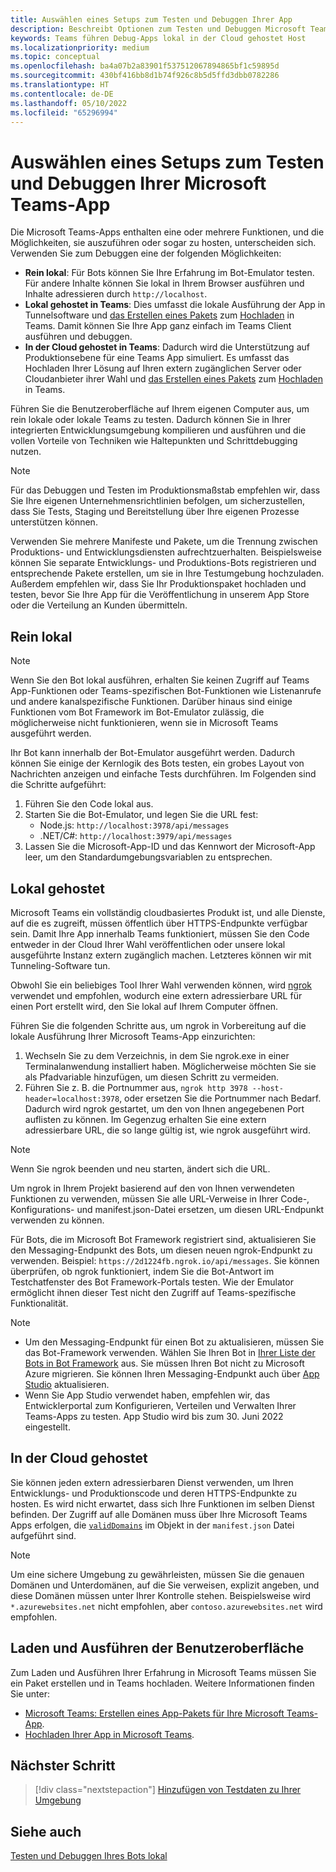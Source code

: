 ```yaml
---
title: Auswählen eines Setups zum Testen und Debuggen Ihrer App
description: Beschreibt Optionen zum Testen und Debuggen Microsoft Teams Apps in einer lokalen und in der Cloud gehosteten Umgebung.
keywords: Teams führen Debug-Apps lokal in der Cloud gehostet Host
ms.localizationpriority: medium
ms.topic: conceptual
ms.openlocfilehash: ba4a07b2a83901f537512067894865bf1c59895d
ms.sourcegitcommit: 430bf416bb8d1b74f926c8b5d5ffd3dbb0782286
ms.translationtype: HT
ms.contentlocale: de-DE
ms.lasthandoff: 05/10/2022
ms.locfileid: "65296994"
---
```

# <a name="choose-a-setup-to-test-and-debug-your-microsoft-teams-app"></a>Auswählen eines Setups zum Testen und Debuggen Ihrer Microsoft Teams-App

Die Microsoft Teams-Apps enthalten eine oder mehrere Funktionen, und die Möglichkeiten, sie auszuführen oder sogar zu hosten, unterscheiden sich. Verwenden Sie zum Debuggen eine der folgenden Möglichkeiten:

* **Rein lokal**: Für Bots können Sie Ihre Erfahrung im Bot-Emulator testen. Für andere Inhalte können Sie lokal in Ihrem Browser ausführen und Inhalte adressieren durch `http://localhost`.
* **Lokal gehostet in Teams**: Dies umfasst die lokale Ausführung der App in Tunnelsoftware und [das Erstellen eines Pakets](~/concepts/build-and-test/apps-package.md) zum [Hochladen](~/concepts/deploy-and-publish/apps-upload.md) in Teams. Damit können Sie Ihre App ganz einfach im Teams Client ausführen und debuggen.
* **In der Cloud gehostet in Teams**: Dadurch wird die Unterstützung auf Produktionsebene für eine Teams App simuliert. Es umfasst das Hochladen Ihrer Lösung auf Ihren extern zugänglichen Server oder Cloudanbieter ihrer Wahl und [das Erstellen eines Pakets](~/concepts/build-and-test/apps-package.md) zum [Hochladen](~/concepts/deploy-and-publish/apps-upload.md) in Teams.

Führen Sie die Benutzeroberfläche auf Ihrem eigenen Computer aus, um rein lokale oder lokale Teams zu testen. Dadurch können Sie in Ihrer integrierten Entwicklungsumgebung kompilieren und ausführen und die vollen Vorteile von Techniken wie Haltepunkten und Schrittdebugging nutzen.

> [!NOTE]
> Für das Debuggen und Testen im Produktionsmaßstab empfehlen wir, dass Sie Ihre eigenen Unternehmensrichtlinien befolgen, um sicherzustellen, dass Sie Tests, Staging und Bereitstellung über Ihre eigenen Prozesse unterstützen können.

Verwenden Sie mehrere Manifeste und Pakete, um die Trennung zwischen Produktions- und Entwicklungsdiensten aufrechtzuerhalten. Beispielsweise können Sie separate Entwicklungs- und Produktions-Bots registrieren und entsprechende Pakete erstellen, um sie in Ihre Testumgebung hochzuladen. Außerdem empfehlen wir, dass Sie Ihr Produktionspaket hochladen und testen, bevor Sie Ihre App für die Veröffentlichung in unserem App Store oder die Verteilung an Kunden übermitteln.

## <a name="purely-local"></a>Rein lokal

> [!NOTE]
> Wenn Sie den Bot lokal ausführen, erhalten Sie keinen Zugriff auf Teams App-Funktionen oder Teams-spezifischen Bot-Funktionen wie Listenanrufe und andere kanalspezifische Funktionen. Darüber hinaus sind einige Funktionen vom Bot Framework im Bot-Emulator zulässig, die möglicherweise nicht funktionieren, wenn sie in Microsoft Teams ausgeführt werden.

Ihr Bot kann innerhalb der Bot-Emulator ausgeführt werden. Dadurch können Sie einige der Kernlogik des Bots testen, ein grobes Layout von Nachrichten anzeigen und einfache Tests durchführen. Im Folgenden sind die Schritte aufgeführt:

1. Führen Sie den Code lokal aus.
2. Starten Sie die Bot-Emulator, und legen Sie die URL fest:
   * Node.js: `http://localhost:3978/api/messages`
   * .NET/C#: `http://localhost:3979/api/messages`
3. Lassen Sie die Microsoft-App-ID und das Kennwort der Microsoft-App leer, um den Standardumgebungsvariablen zu entsprechen.

## <a name="locally-hosted"></a>Lokal gehostet

Microsoft Teams ein vollständig cloudbasiertes Produkt ist, und alle Dienste, auf die es zugreift, müssen öffentlich über HTTPS-Endpunkte verfügbar sein. Damit Ihre App innerhalb Teams funktioniert, müssen Sie den Code entweder in der Cloud Ihrer Wahl veröffentlichen oder unsere lokal ausgeführte Instanz extern zugänglich machen. Letzteres können wir mit Tunneling-Software tun.

Obwohl Sie ein beliebiges Tool Ihrer Wahl verwenden können, wird [ngrok](https://ngrok.com/download) verwendet und empfohlen, wodurch eine extern adressierbare URL für einen Port erstellt wird, den Sie lokal auf Ihrem Computer öffnen.

Führen Sie die folgenden Schritte aus, um ngrok in Vorbereitung auf die lokale Ausführung Ihrer Microsoft Teams-App einzurichten:

1. Wechseln Sie zu dem Verzeichnis, in dem Sie ngrok.exe in einer Terminalanwendung installiert haben. Möglicherweise möchten Sie sie als Pfadvariable hinzufügen, um diesen Schritt zu vermeiden.
2. Führen Sie z. B. die Portnummer aus, `ngrok http 3978 --host-header=localhost:3978`, oder ersetzen Sie die Portnummer nach Bedarf.
   Dadurch wird ngrok gestartet, um den von Ihnen angegebenen Port auflisten zu können. Im Gegenzug erhalten Sie eine extern adressierbare URL, die so lange gültig ist, wie ngrok ausgeführt wird.

> [!NOTE]
> Wenn Sie ngrok beenden und neu starten, ändert sich die URL.

Um ngrok in Ihrem Projekt basierend auf den von Ihnen verwendeten Funktionen zu verwenden, müssen Sie alle URL-Verweise in Ihrer Code-, Konfigurations- und manifest.json-Datei ersetzen, um diesen URL-Endpunkt verwenden zu können.

Für Bots, die im Microsoft Bot Framework registriert sind, aktualisieren Sie den Messaging-Endpunkt des Bots, um diesen neuen ngrok-Endpunkt zu verwenden. Beispiel: `https://2d1224fb.ngrok.io/api/messages`. Sie können überprüfen, ob ngrok funktioniert, indem Sie die Bot-Antwort im Testchatfenster des Bot Framework-Portals testen. Wie der Emulator ermöglicht ihnen dieser Test nicht den Zugriff auf Teams-spezifische Funktionalität.

> [!NOTE]
> * Um den Messaging-Endpunkt für einen Bot zu aktualisieren, müssen Sie das Bot-Framework verwenden. Wählen Sie Ihren Bot in [Ihrer Liste der Bots in Bot Framework](https://dev.botframework.com/bots) aus. Sie müssen Ihren Bot nicht zu Microsoft Azure migrieren. Sie können Ihren Messaging-Endpunkt auch über [App Studio](~/concepts/build-and-test/app-studio-overview.md) aktualisieren.
> * Wenn Sie App Studio verwendet haben, empfehlen wir, das Entwicklerportal zum Konfigurieren, Verteilen und Verwalten Ihrer Teams-Apps zu testen. App Studio wird bis zum 30. Juni 2022 eingestellt.

## <a name="cloud-hosted"></a>In der Cloud gehostet

Sie können jeden extern adressierbaren Dienst verwenden, um Ihren Entwicklungs- und Produktionscode und deren HTTPS-Endpunkte zu hosten. Es wird nicht erwartet, dass sich Ihre Funktionen im selben Dienst befinden. Der Zugriff auf alle Domänen muss über Ihre Microsoft Teams Apps erfolgen, die [`validDomains`](~/resources/schema/manifest-schema.md#validdomains) im Objekt in der `manifest.json` Datei aufgeführt sind.

> [!NOTE]
> Um eine sichere Umgebung zu gewährleisten, müssen Sie die genauen Domänen und Unterdomänen, auf die Sie verweisen, explizit angeben, und diese Domänen müssen unter Ihrer Kontrolle stehen. Beispielsweise wird `*.azurewebsites.net` nicht empfohlen, aber `contoso.azurewebsites.net` wird empfohlen.

## <a name="load-and-run-your-experience"></a>Laden und Ausführen der Benutzeroberfläche

Zum Laden und Ausführen Ihrer Erfahrung in Microsoft Teams müssen Sie ein Paket erstellen und in Teams hochladen. Weitere Informationen finden Sie unter:

* [Microsoft Teams: Erstellen eines App-Pakets für Ihre Microsoft Teams-App](~/concepts/build-and-test/apps-package.md).
* [Hochladen Ihrer App in Microsoft Teams](~/concepts/deploy-and-publish/apps-upload.md).

## <a name="next-step"></a>Nächster Schritt

> [!div class="nextstepaction"]
> [Hinzufügen von Testdaten zu Ihrer Umgebung](~/concepts/build-and-test/test-data.md)

## <a name="see-also"></a>Siehe auch

[Testen und Debuggen Ihres Bots lokal](../../bots/how-to/debug/locally-with-an-ide.md#test-and-debug-your-bot-locally)
